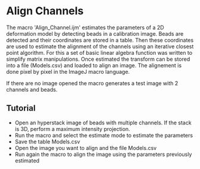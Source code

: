 # Align Channels

The macro 'Align_Channel.ijm' estimates the parameters of a 2D deformation model by detecting beads in a calibration image. Beads are detected and their coordinates are stored in a table. Then these coordinates are used to estimate the alignment of the channels using an iterative closest point algorithm. For this a set of basic linear algebra function was written to simplify matrix manipulations. Once estimated the transform can be stored into a file (Models.csv) and loaded to align an image. The alignement is done pixel by pixel in the ImageJ macro language.

If there are no image opened the macro generates a test image with 2 channels and beads.


## Tutorial
- Open an hyperstack image of beads with multiple channels. If the stack is 3D, perform a maximum intensity projection.
- Run the macro and select the estimate mode to estimate the parameters
- Save the table Models.csv 
- Open the image you want to align and the file Models.csv
- Run again the macro to align the image using the parameters previously estimated



